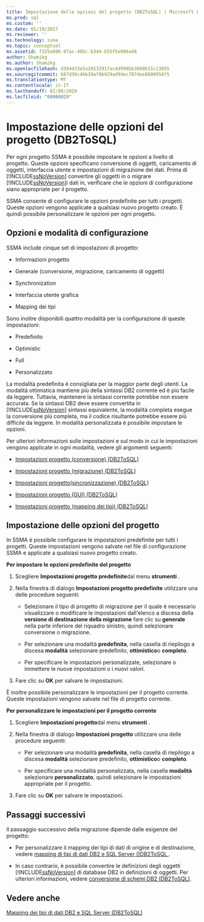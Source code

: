 ```yaml
---
title: Impostazione delle opzioni del progetto (DB2ToSQL) | Microsoft Docs
ms.prod: sql
ms.custom: ''
ms.date: 01/19/2017
ms.reviewer: ''
ms.technology: ssma
ms.topic: conceptual
ms.assetid: f325a606-97ac-48bc-b344-b55f5e086a48
author: Shamikg
ms.author: Shamikg
ms.openlocfilehash: d384433e5a2653291fac4d990bb3660b31c13855
ms.sourcegitcommit: b87d36c46b39af8b929ad94ec707dee8800950f5
ms.translationtype: MT
ms.contentlocale: it-IT
ms.lasthandoff: 02/08/2020
ms.locfileid: "68060029"
---
```

# <a name="setting-project-options-db2tosql"></a>Impostazione delle opzioni del progetto (DB2ToSQL)
Per ogni progetto SSMA è possibile impostare le opzioni a livello di progetto. Queste opzioni specificano conversione di oggetti, caricamento di oggetti, interfaccia utente e impostazioni di migrazione dei dati. Prima di [!INCLUDE[ssNoVersion](../../includes/ssnoversion-md.md)] convertire gli oggetti in o migrare [!INCLUDE[ssNoVersion](../../includes/ssnoversion-md.md)]i dati in, verificare che le opzioni di configurazione siano appropriate per il progetto.  
  
SSMA consente di configurare le opzioni predefinite per tutti i progetti. Queste opzioni vengono applicate a qualsiasi nuovo progetto creato. È quindi possibile personalizzare le opzioni per ogni progetto.  
  
## <a name="configuration-options-and-modes"></a>Opzioni e modalità di configurazione  
SSMA include cinque set di impostazioni di progetto:  
  
-   Informazioni progetto  
  
-   Generale (conversione, migrazione, caricamento di oggetti)  
  
-   Synchronization  
  
-   Interfaccia utente grafica  
  
-   Mapping dei tipi  
  
Sono inoltre disponibili quattro modalità per la configurazione di queste impostazioni:  
  
-   Predefinito  
  
-   Optimistic  
  
-   Full  
  
-   Personalizzato  
  
La modalità predefinita è consigliata per la maggior parte degli utenti. La modalità ottimistica mantiene più della sintassi DB2 corrente ed è più facile da leggere. Tuttavia, mantenere la sintassi corrente potrebbe non essere accurata. Se la sintassi DB2 deve essere convertita in [!INCLUDE[ssNoVersion](../../includes/ssnoversion-md.md)] sintassi equivalente, la modalità completa esegue la conversione più completa, ma il codice risultante potrebbe essere più difficile da leggere. In modalità personalizzata è possibile impostare le opzioni.  
  
Per ulteriori informazioni sulle impostazioni e sul modo in cui le impostazioni vengono applicate in ogni modalità, vedere gli argomenti seguenti:  
  
-   [Impostazioni progetto &#40;conversione&#41; &#40;DB2ToSQL&#41;](../../ssma/db2/project-settings-conversion-db2tosql.md)  
  
-   [Impostazioni progetto &#40;migrazione&#41; &#40;DB2ToSQL&#41;](../../ssma/db2/project-settings-migration-db2tosql.md)  
  
-   [Impostazioni progetto&#40;sincronizzazione&#41; &#40;DB2ToSQL&#41;](../../ssma/db2/project-settings-synchronization-db2tosql.md)  
  
-   [Impostazioni progetto &#40;GUI&#41; &#40;DB2ToSQL&#41;](../../ssma/db2/project-settings-gui-db2tosql.md)  
  
-   [Impostazioni progetto &#40;mapping dei tipi&#41; &#40;DB2ToSQL&#41;](../../ssma/db2/project-settings-type-mapping-db2tosql.md)  
  
## <a name="setting-project-options"></a>Impostazione delle opzioni del progetto  
In SSMA è possibile configurare le impostazioni predefinite per tutti i progetti. Queste impostazioni vengono salvate nel file di configurazione SSMA e applicate a qualsiasi nuovo progetto creato.  
  
**Per impostare le opzioni predefinite del progetto**  
  
1.  Scegliere **Impostazioni progetto predefinite**dal menu **strumenti** .  
  
2.  Nella finestra di dialogo **Impostazioni progetto predefinite** utilizzare una delle procedure seguenti:  
  
    -   Selezionare il tipo di progetto di migrazione per il quale è necessario visualizzare o modificare le impostazioni dall'elenco a discesa della **versione di destinazione della migrazione** fare clic su **generale** nella parte inferiore del riquadro sinistro, quindi selezionare conversione o migrazione.  
  
    -   Per selezionare una modalità **predefinita**, nella casella di riepilogo a discesa **modalità** selezionare predefinito, **ottimistico**o **completo**.  
  
    -   Per specificare le impostazioni personalizzate, selezionare o immettere le nuove impostazioni o i nuovi valori.  
  
3.  Fare clic su **OK** per salvare le impostazioni.  
  
È inoltre possibile personalizzare le impostazioni per il progetto corrente. Queste impostazioni vengono salvate nel file di progetto corrente.  
  
**Per personalizzare le impostazioni per il progetto corrente**  
  
1.  Scegliere **Impostazioni progetto**dal menu **strumenti** .  
  
2.  Nella finestra di dialogo **Impostazioni progetto** utilizzare una delle procedure seguenti:  
  
    -   Per selezionare una modalità **predefinita**, nella casella di riepilogo a discesa **modalità** selezionare predefinito, **ottimistico**o **completo**.  
  
    -   Per specificare una modalità personalizzata, nella casella **modalità** selezionare **personalizzato**, quindi selezionare le impostazioni appropriate per il progetto.  
  
3.  Fare clic su **OK** per salvare le impostazioni.  
  
## <a name="next-steps"></a>Passaggi successivi  
Il passaggio successivo della migrazione dipende dalle esigenze del progetto:  
  
-   Per personalizzare il mapping dei tipi di dati di origine e di destinazione, vedere [mapping di tipi di dati DB2 e SQL Server &#40;&#41;DB2ToSQL ](../../ssma/db2/mapping-db2-and-sql-server-data-types-db2tosql.md).  
  
-   In caso contrario, è possibile convertire le definizioni degli oggetti [!INCLUDE[ssNoVersion](../../includes/ssnoversion-md.md)] di database DB2 in definizioni di oggetti. Per ulteriori informazioni, vedere [conversione di schemi DB2 &#40;DB2ToSQL&#41;](../../ssma/db2/converting-db2-schemas-db2tosql.md).  
  
## <a name="see-also"></a>Vedere anche  
[Mapping dei tipi di dati DB2 e SQL Server &#40;DB2ToSQL&#41;](../../ssma/db2/mapping-db2-and-sql-server-data-types-db2tosql.md)  
  
